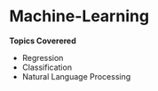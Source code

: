 # Machine-Learning

**Topics Coverered**
  * Regression
  * Classification
  * Natural Language Processing
